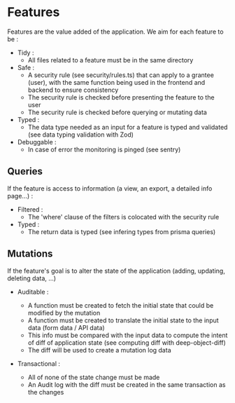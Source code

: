 # Features

Features are the value added of the application.
We aim for each feature to be :

* Tidy :
  * All files related to a feature must be in the same directory
* Safe :
  * A security rule (see security/rules.ts) that can apply to a grantee (user), with the same function being used in the frontend and backend to ensure consistency
  * The security rule is checked before presenting the feature to the user
  * The security rule is checked before querying or mutating data
* Typed :
  * The data type needed as an input for a feature is typed and validated (see data typing validation with Zod)
* Debuggable :
    * In case of error the monitoring is pinged (see sentry)


## Queries

If the feature is access to information (a view, an export, a detailed info page...) :

* Filtered :
  * The 'where' clause of the filters is colocated with the security rule
* Typed :
  * The return data is typed (see infering types from prisma queries)

## Mutations

If the feature's goal is to alter the state of the application (adding, updating, deleting data, ...)

* Auditable :
  * A function must be created to fetch the initial state that could be modified by the mutation
  * A function must be created to translate the initial state to the input data (form data / API data)
  * This info must be compared with the input data to compute the intent of diff of application state (see computing diff with deep-object-diff)
  * The diff will be used to create a mutation log data

* Transactional : 
  * All of none of the state change must be made
  * An Audit log with the diff must be created in the same transaction as the changes
